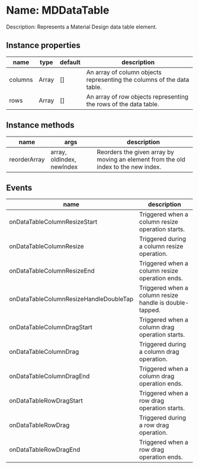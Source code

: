 # Name: MDDataTable

Description: Represents a Material Design data table element.

## Instance properties

| name    | type   | default | description                                   |
| ------- | ------ | ------- | --------------------------------------------- |
| columns | Array  | []      | An array of column objects representing the columns of the data table. |
| rows    | Array  | []      | An array of row objects representing the rows of the data table.     |

## Instance methods

| name          | args        | description                                               |
| ------------- | ----------- | --------------------------------------------------------- |
| reorderArray  | array, oldIndex, newIndex | Reorders the given array by moving an element from the old index to the new index. |

## Events

| name                           | description                                              |
| ------------------------------ | -------------------------------------------------------- |
| onDataTableColumnResizeStart   | Triggered when a column resize operation starts.        |
| onDataTableColumnResize        | Triggered during a column resize operation.             |
| onDataTableColumnResizeEnd     | Triggered when a column resize operation ends.          |
| onDataTableColumnResizeHandleDoubleTap | Triggered when a column resize handle is double-tapped. |
| onDataTableColumnDragStart     | Triggered when a column drag operation starts.          |
| onDataTableColumnDrag          | Triggered during a column drag operation.               |
| onDataTableColumnDragEnd       | Triggered when a column drag operation ends.            |
| onDataTableRowDragStart        | Triggered when a row drag operation starts.             |
| onDataTableRowDrag             | Triggered during a row drag operation.                  |
| onDataTableRowDragEnd          | Triggered when a row drag operation ends.               |
